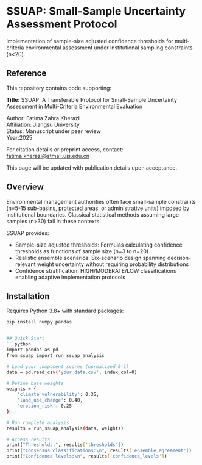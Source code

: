 # SSUAP: Small-Sample Uncertainty Assessment Protocol

Implementation of sample-size adjusted confidence thresholds for multi-criteria environmental assessment under institutional sampling constraints (n<20).

## Reference

This repository contains code supporting:

**Title:** SSUAP: A Transferable Protocol for Small-Sample Uncertainty Assessment in Multi-Criteria Environmental Evaluation

Author: Fatima Zahra Kherazi  
Affiliation: Jiangsu University  
Status: Manuscript under peer review  
Year:2025

For citation details or preprint access, contact: fatima.kherazi@stmail.ujs.edu.cn

This page will be updated with publication details upon acceptance.

## Overview

Environmental management authorities often face small-sample constraints (n=5-15 sub-basins, protected areas, or administrative units) imposed by institutional boundaries. Classical statistical methods assuming large samples (n>30) fail in these contexts.

SSUAP provides:
- Sample-size adjusted thresholds: Formulas calculating confidence thresholds as functions of sample size (n=3 to n=20)
- Realistic ensemble scenarios: Six-scenario design spanning decision-relevant weight uncertainty without requiring probability distributions
- Confidence stratification: HIGH/MODERATE/LOW classifications enabling adaptive implementation protocols

## Installation

Requires Python 3.8+ with standard packages:
```bash
pip install numpy pandas


## Quick Start
```python
import pandas as pd
from ssuap import run_ssuap_analysis

# Load your component scores (normalized 0-1)
data = pd.read_csv('your_data.csv', index_col=0)

# Define base weights
weights = {
    'climate_vulnerability': 0.35,
    'land_use_change': 0.40,
    'erosion_risk': 0.25
}

# Run complete analysis
results = run_ssuap_analysis(data, weights)

# Access results
print("Thresholds:", results['thresholds'])
print("Consensus classifications:\n", results['ensemble_agreement'])
print("Confidence levels:\n", results['confidence_levels'])
